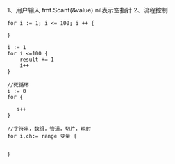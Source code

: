 1、用户输入
    fmt.Scanf(&value)
    nil表示空指针
2、流程控制

    for i := 1; i <= 100; i ++ {

    } 

    i := 1 
    for i <=100 {
        result += 1
        i++
    }

    //死循环
    i := 0
    for {

       i++
    }

    //字符串，数组，管道，切片，映射
    for i,ch:= range 变量 {


    }